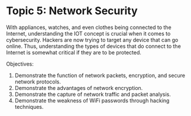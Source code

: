 # Topic 5: Network Security
With appliances, watches, and even clothes being connected to the Internet, understanding the IOT concept is crucial when it comes to cybersecurity. Hackers are now trying to target any device that can go online. Thus, understanding the types of devices that do connect to the Internet is somewhat critical if they are to be protected.

Objectives:
1. Demonstrate the function of network packets, encryption, and secure network protocols.
2. Demonstrate the advantages of network encryption.
3. Demonstrate the capture of network traffic and packet analysis.
4. Demonstrate the weakness of WiFi passwords through hacking techniques.
